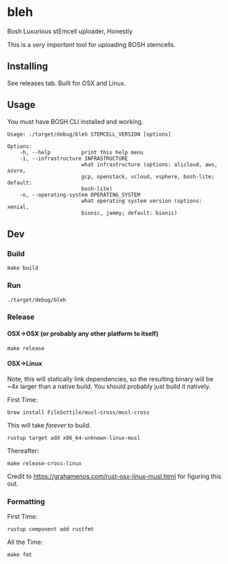 # bleh
Bosh Luxurious stEmcell uploader, Honestly


This is a _very important_ tool for uploading BOSH stemcells.

## Installing

See releases tab. Built for OSX and Linux.

## Usage

You must have BOSH CLI installed and working.

```
Usage: ./target/debug/bleh STEMCELL_VERSION [options]

Options:
    -h, --help          print this help menu
    -i, --infrastructure INFRASTRUCTURE
                        what infrastructure (options: alicloud, aws, azure,
                        gcp, openstack, vcloud, vsphere, bosh-lite; default:
                        bosh-lite)
    -o, --operating-system OPERATING_SYSTEM
                        what operating system version (options: xenial,
                        bionic, jammy; default: bionic)
```

## Dev

### Build
```
make build
```

### Run
```
./target/debug/bleh
```

### Release

#### OSX->OSX (or probably any other platform to itself)
```
make release
```

#### OSX->Linux

Note, this will statically link dependencies, so the resulting binary will be
~4x larger than a native build. You should probably just build it natively.

First Time:
```
brew install FiloSottile/musl-cross/musl-cross
```
This will take _forever_ to build.

```
rustup target add x86_64-unknown-linux-musl
```

Thereafter:
```
make release-cross-linux
```

Credit to https://grahamenos.com/rust-osx-linux-musl.html for figuring this out.

### Formatting
First Time:
```
rustup component add rustfmt
```

All the Time:
```
make fmt
```

